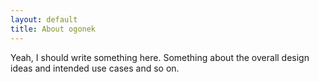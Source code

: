 ```yaml
---
layout: default
title: About ogonek
---
```


Yeah, I should write something here. Something about the overall design ideas
and intended use cases and so on.

